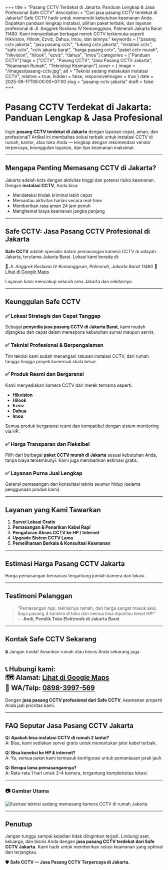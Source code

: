 +++
title = "Pasang CCTV Terdekat di Jakarta: Panduan Lengkap & Jasa Profesional Safe CCTV"
description = "Cari jasa pasang CCTV terdekat di Jakarta? Safe CCTV hadir untuk memenuhi kebutuhan keamanan Anda. Dapatkan panduan lengkap instalasi, pilihan paket terbaik, dan layanan profesional di Jl. Anggrek Rosliana IV Kemanggisan, Palmerah Jakarta Barat 11480. Kami menyediakan berbagai merek CCTV terkemuka seperti Hikvision, Hilook, Ezviz, Dahua, Imou, dan lainnya."
keywords = ["pasang cctv jakarta", "jasa pasang cctv", "tukang cctv jakarta", "instalasi cctv", "safe cctv", "cctv jakarta barat", "harga pasang cctv", "paket cctv murah", "hikvision", "hilook", "ezviz", "dahua", "imou"]
categories = ["Panduan CCTV"]
tags = ["CCTV", "Pasang CCTV", "Jasa Pasang CCTV Jakarta", "Keamanan Rumah", "Teknologi Keamanan"]
cover = { image = "/images/pasang-cctv.jpg", alt = "Teknisi sedang melakukan instalasi CCTV", relative = true, hidden = false, responsiveImages = true }
date = 2025-06-17T08:00:00+07:00
slug = "pasang-cctv-jakarta"
draft = false
+++

# Pasang CCTV Terdekat di Jakarta: Panduan Lengkap & Jasa Profesional

Ingin **pasang CCTV terdekat di Jakarta** dengan layanan cepat, aman, dan profesional? Artikel ini membahas solusi terbaik untuk instalasi CCTV di rumah, kantor, atau toko Anda — lengkap dengan rekomendasi vendor terpercaya, keunggulan layanan, dan tips keamanan maksimal.

---

## Mengapa Penting Memasang CCTV di Jakarta?

Jakarta adalah kota dengan aktivitas tinggi dan potensi risiko keamanan. Dengan **instalasi CCTV**, Anda bisa:

- Mendeteksi tindak kriminal lebih cepat
- Memantau aktivitas harian secara real-time
- Memberikan rasa aman 24 jam penuh
- Menghemat biaya keamanan jangka panjang

---

## Safe CCTV: Jasa Pasang CCTV Profesional di Jakarta

**Safe CCTV** adalah spesialis dalam pemasangan kamera CCTV di wilayah Jakarta, terutama Jakarta Barat. Lokasi kami berada di:

📍 *Jl. Anggrek Rosliana IV Kemanggisan, Palmerah, Jakarta Barat 11480*
📍 [Lihat di Google Maps](https://maps.app.goo.gl/omfqcwFVt5xTWXsd6)​

Layanan kami mencakup seluruh area Jakarta dan sekitarnya.

---

## Keunggulan Safe CCTV

### ✅ Lokasi Strategis dan Cepat Tanggap

Sebagai **penyedia jasa pasang CCTV di Jakarta Barat**, kami mudah dijangkau dan cepat dalam merespons kebutuhan survei maupun servis.

### ✅ Teknisi Profesional & Berpengalaman

Tim teknisi kami sudah menangani ratusan instalasi CCTV, dari rumah tangga hingga proyek komersial skala besar.

### ✅ Produk Resmi dan Bergaransi

Kami menyediakan kamera CCTV dari merek ternama seperti:

- **Hikvision**
- **Hilook**
- **Ezviz**
- **Dahua**
- **Imou**

Semua produk bergaransi resmi dan kompatibel dengan sistem monitoring via HP.

### ✅ Harga Transparan dan Fleksibel

Pilih dari berbagai **paket CCTV murah di Jakarta** sesuai kebutuhan Anda, tanpa biaya tersembunyi. Kami juga memberikan estimasi gratis.

### ✅ Layanan Purna Jual Lengkap

Garansi pemasangan dan konsultasi teknis seumur hidup (selama penggunaan produk kami).

---

## Layanan yang Kami Tawarkan

1. **Survei Lokasi Gratis**
2. **Pemasangan & Penarikan Kabel Rapi**
3. **Pengaturan Akses CCTV ke HP / Internet**
4. **Upgrade Sistem CCTV Lama**
5. **Pemeliharaan Berkala & Konsultasi Keamanan**

---

## Estimasi Harga Pasang CCTV Jakarta

Harga pemasangan bervariasi tergantung jumlah kamera dan lokasi.

---

## Testimoni Pelanggan

> “Pemasangan rapi, teknisinya ramah, dan harga sangat masuk akal. Saya pasang 4 kamera di toko dan semua bisa dipantau lewat HP!”  
> — **Andi, Pemilik Toko Elektronik di Jakarta Barat**

---

## Kontak Safe CCTV Sekarang

🔒 Jangan tunda! Amankan rumah atau bisnis Anda sekarang juga.

📞 **Hubungi kami:**  
🗺️ Alamat: [Lihat di Google Maps](https://www.google.com/maps/place/Jl.+Contoh+Alamat+No.123,+Jakarta)  
📱 WA/Telp: [0898-3997-569](https://wa.me/628983997569)​
---

Dengan **jasa pasang CCTV profesional dari Safe CCTV**, keamanan properti Anda jadi prioritas kami.

---

## FAQ Seputar Jasa Pasang CCTV Jakarta

**Q: Apakah bisa instalasi CCTV di rumah 2 lantai?**  
A: Bisa, kami sediakan survei gratis untuk menentukan jalur kabel terbaik.

**Q: Bisa koneksi ke HP & internet?**  
A: Ya, semua paket kami termasuk konfigurasi untuk pemantauan jarak jauh.

**Q: Berapa lama pemasangannya?**  
A: Rata-rata 1 hari untuk 2–4 kamera, tergantung kompleksitas lokasi.

---

### 📷 Gambar Utama

![Ilustrasi teknisi sedang memasang kamera CCTV di rumah Jakarta](/images/maps.png "Pasang CCTV Terdekat di Jakarta")

---

## Penutup

Jangan tunggu sampai kejadian tidak diinginkan terjadi. Lindungi aset, keluarga, dan bisnis Anda dengan **jasa pasang CCTV terdekat dari Safe CCTV Jakarta**. Kami hadir untuk memberikan solusi keamanan yang optimal dan terjangkau.

🛡️ **Safe CCTV — Jasa Pasang CCTV Terpercaya di Jakarta.**
